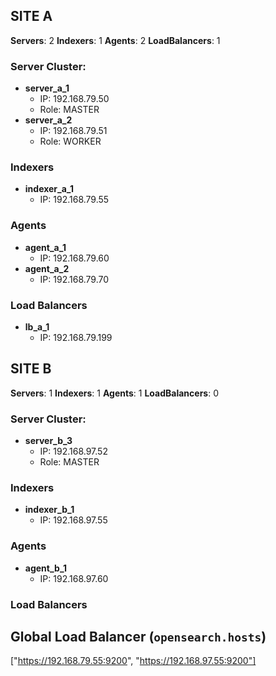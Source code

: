 ## SITE A

**Servers**: 2
**Indexers**: 1
**Agents**: 2
**LoadBalancers**: 1

### Server Cluster:
- **server_a_1**
  - IP: 192.168.79.50
  - Role: MASTER
- **server_a_2**
  - IP: 192.168.79.51
  - Role: WORKER

### Indexers
- **indexer_a_1**
  - IP: 192.168.79.55

### Agents
- **agent_a_1**
  - IP: 192.168.79.60
- **agent_a_2**
  - IP: 192.168.79.70

### Load Balancers
- **lb_a_1**
  - IP: 192.168.79.199

## SITE B

**Servers**: 1
**Indexers**: 1
**Agents**: 1
**LoadBalancers**: 0

### Server Cluster:
- **server_b_3**
  - IP: 192.168.97.52
  - Role: MASTER

### Indexers
- **indexer_b_1**
  - IP: 192.168.97.55

### Agents
- **agent_b_1**
  - IP: 192.168.97.60

### Load Balancers


## Global Load Balancer (`opensearch.hosts`)
["https://192.168.79.55:9200", "https://192.168.97.55:9200"]
